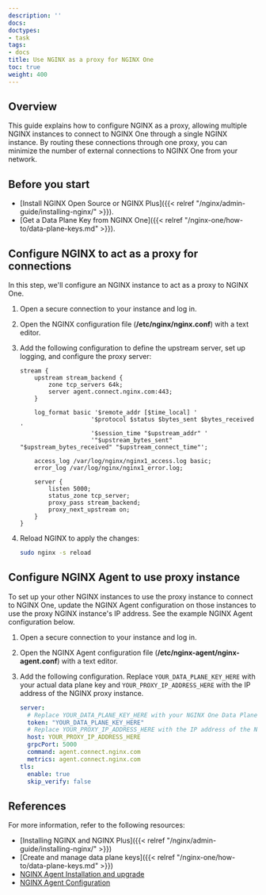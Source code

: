 ```yaml
---
description: ''
docs:
doctypes:
- task
tags:
- docs
title: Use NGINX as a proxy for NGINX One
toc: true
weight: 400
---
```


## Overview

This guide explains how to configure NGINX as a proxy, allowing multiple NGINX instances to connect to NGINX One through a single NGINX instance. By routing these connections through one proxy, you can minimize the number of external connections to NGINX One from your network.

## Before you start

- [Install NGINX Open Source or NGINX Plus]({{< relref "/nginx/admin-guide/installing-nginx/" >}}).
- [Get a Data Plane Key from NGINX One]({{< relref "/nginx-one/how-to/data-plane-keys.md" >}}).

## Configure NGINX to act as a proxy for connections

In this step, we'll configure an NGINX instance to act as a proxy to NGINX One.

1. Open a secure connection to your instance and log in.
2. Open the NGINX configuration file (**/etc/nginx/nginx.conf**) with a text editor.
3. Add the following configuration to define the upstream server, set up logging, and configure the proxy server:

    ```nginx
    stream {
        upstream stream_backend {
            zone tcp_servers 64k;
            server agent.connect.nginx.com:443;
        }

        log_format basic '$remote_addr [$time_local] '
                        '$protocol $status $bytes_sent $bytes_received '
                        '$session_time "$upstream_addr" '
                        '"$upstream_bytes_sent" "$upstream_bytes_received" "$upstream_connect_time"';

        access_log /var/log/nginx/nginx1_access.log basic;
        error_log /var/log/nginx/nginx1_error.log;

        server {
            listen 5000;
            status_zone tcp_server;
            proxy_pass stream_backend;
            proxy_next_upstream on;
        }
    }
    ```

4. Reload NGINX to apply the changes:

    ```sh
    sudo nginx -s reload
    ```

## Configure NGINX Agent to use proxy instance

To set up your other NGINX instances to use the proxy instance to connect to NGINX One, update the NGINX Agent configuration on those instances to use the proxy NGINX instance's IP address. See the example NGINX Agent configuration below.

1. Open a secure connection to your instance and log in.
2. Open the NGINX Agent configuration file (**/etc/nginx-agent/nginx-agent.conf**) with a text editor.
3. Add the following configuration. Replace `YOUR_DATA_PLANE_KEY_HERE` with your actual data plane key and `YOUR_PROXY_IP_ADDRESS_HERE` with the IP address of the NGINX proxy instance.

    ```yaml
    server:
      # Replace YOUR_DATA_PLANE_KEY_HERE with your NGINX One Data Plane Key.
      token: "YOUR_DATA_PLANE_KEY_HERE"
      # Replace YOUR_PROXY_IP_ADDRESS_HERE with the IP address of the NGINX proxy instance.
      host: YOUR_PROXY_IP_ADDRESS_HERE
      grpcPort: 5000
      command: agent.connect.nginx.com
      metrics: agent.connect.nginx.com
    tls:
      enable: true
      skip_verify: false
    ```

## References

For more information, refer to the following resources:

- [Installing NGINX and NGINX Plus]({{< relref "/nginx/admin-guide/installing-nginx/" >}})
- [Create and manage data plane keys]({{< relref "/nginx-one/how-to/data-plane-keys.md" >}})
- [NGINX Agent Installation and upgrade](https://docs.nginx.com/nginx-agent/installation-upgrade/)
- [NGINX Agent Configuration](https://docs.nginx.com/nginx-agent/configuration/)